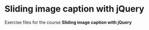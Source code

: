 # Sliding image caption with jQuery
Exercise files for the course **Sliding image caption with jQuery**
